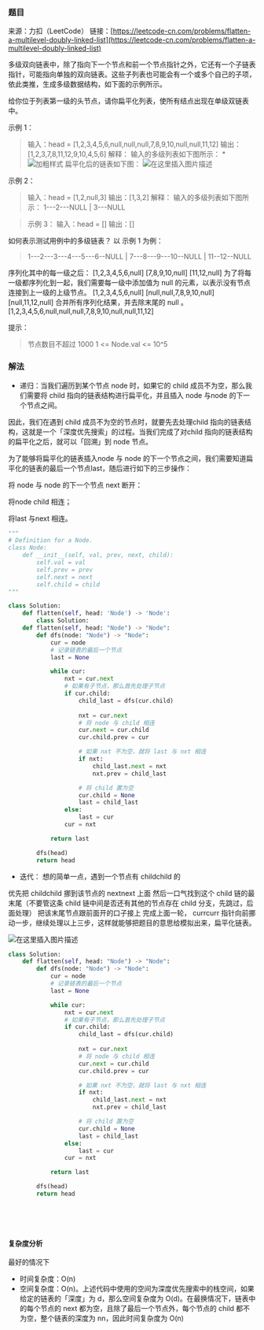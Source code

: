### 题目
来源：力扣（LeetCode）
链接：[https://leetcode-cn.com/problems/flatten-a-multilevel-doubly-linked-list](https://leetcode-cn.com/problems/flatten-a-multilevel-doubly-linked-list) 

多级双向链表中，除了指向下一个节点和前一个节点指针之外，它还有一个子链表指针，可能指向单独的双向链表。这些子列表也可能会有一个或多个自己的子项，依此类推，生成多级数据结构，如下面的示例所示。

给你位于列表第一级的头节点，请你扁平化列表，使所有结点出现在单级双链表中。

 

示例 1：
>输入：head = [1,2,3,4,5,6,null,null,null,7,8,9,10,null,null,11,12]
>输出：[1,2,3,7,8,11,12,9,10,4,5,6]
>解释：
>输入的多级列表如下图所示：
>*![加粗样式](https://img-blog.csdnimg.cn/311796ddbec648f29d4c1e681d0172a6.png?x-oss-process=image/watermark,type_ZHJvaWRzYW5zZmFsbGJhY2s,shadow_50,text_Q1NETiBAdW5jbGVfbGw=,size_20,color_FFFFFF,t_70,g_se,x_16)
>扁平化后的链表如下图：
>![在这里插入图片描述](https://img-blog.csdnimg.cn/533142b3976a4455890fc1cd78525b26.png?x-oss-process=image/watermark,type_ZHJvaWRzYW5zZmFsbGJhY2s,shadow_50,text_Q1NETiBAdW5jbGVfbGw=,size_20,color_FFFFFF,t_70,g_se,x_16)


示例 2：
>输入：head = [1,2,null,3]
>输出：[1,3,2]
>解释：
>输入的多级列表如下图所示：
>1---2---NULL
>|
>3---NULL

>示例 3：
>输入：head = []
>输出：[]


如何表示测试用例中的多级链表？
以 示例 1 为例：
 >1---2---3---4---5---6--NULL
 >   |
 >   7---8---9---10--NULL
 >       |
 >       11--12--NULL

序列化其中的每一级之后：
[1,2,3,4,5,6,null]
[7,8,9,10,null]
[11,12,null]
为了将每一级都序列化到一起，我们需要每一级中添加值为 null 的元素，以表示没有节点连接到上一级的上级节点。
[1,2,3,4,5,6,null]
[null,null,7,8,9,10,null]
[null,11,12,null]
合并所有序列化结果，并去除末尾的 null 。
[1,2,3,4,5,6,null,null,null,7,8,9,10,null,null,11,12]


提示：
>节点数目不超过 1000
>1 <= Node.val <= 10^5



### 解法
* 递归：当我们遍历到某个节点 node 时，如果它的 child 成员不为空，那么我们需要将 child 指向的链表结构进行扁平化，并且插入 node 与node 的下一个节点之间。

因此，我们在遇到 child 成员不为空的节点时，就要先去处理child 指向的链表结构，这就是一个「深度优先搜索」的过程。当我们完成了对child 指向的链表结构的扁平化之后，就可以「回溯」到 node 节点。

为了能够将扁平化的链表插入node 与 node 的下一个节点之间，我们需要知道扁平化的链表的最后一个节点last，随后进行如下的三步操作：

将 node 与 node 的下一个节点 next 断开：

将node  child 相连；

将last 与next 相连。


```python
"""
# Definition for a Node.
class Node:
    def __init__(self, val, prev, next, child):
        self.val = val
        self.prev = prev
        self.next = next
        self.child = child
"""

class Solution:
    def flatten(self, head: 'Node') -> 'Node':
        class Solution:
    def flatten(self, head: "Node") -> "Node":
        def dfs(node: "Node") -> "Node":
            cur = node
            # 记录链表的最后一个节点
            last = None

            while cur:
                nxt = cur.next
                # 如果有子节点，那么首先处理子节点
                if cur.child:
                    child_last = dfs(cur.child)
                    
                    nxt = cur.next
                    # 将 node 与 child 相连
                    cur.next = cur.child
                    cur.child.prev = cur

                    # 如果 nxt 不为空，就将 last 与 nxt 相连
                    if nxt:
                        child_last.next = nxt
                        nxt.prev = child_last

                    # 将 child 置为空
                    cur.child = None
                    last = child_last
                else:
                    last = cur
                cur = nxt

            return last

        dfs(head)
        return head
```


* 迭代：
想的简单一点，遇到一个节点有 childchild 的

优先把 childchild 挪到该节点的 nextnext 上面
然后一口气找到这个 child 链的最末尾（不要管这条 child 链中间是否还有其他的节点存在 child 分支，先跳过，后面处理）
把该末尾节点跟前面开的口子接上
完成上面一轮， currcurr 指针向前挪动一步，继续处理以上三步，这样就能够把题目的意思给模拟出来，扁平化链表。

![在这里插入图片描述](https://img-blog.csdnimg.cn/a80fbeb1d7db4a2cb7ecc8d2ea3ac40e.png?x-oss-process=image/watermark,type_ZHJvaWRzYW5zZmFsbGJhY2s,shadow_50,text_Q1NETiBAdW5jbGVfbGw=,size_20,color_FFFFFF,t_70,g_se,x_16)

```python
class Solution:
    def flatten(self, head: "Node") -> "Node":
        def dfs(node: "Node") -> "Node":
            cur = node
            # 记录链表的最后一个节点
            last = None

            while cur:
                nxt = cur.next
                # 如果有子节点，那么首先处理子节点
                if cur.child:
                    child_last = dfs(cur.child)
                    
                    nxt = cur.next
                    # 将 node 与 child 相连
                    cur.next = cur.child
                    cur.child.prev = cur

                    # 如果 nxt 不为空，就将 last 与 nxt 相连
                    if nxt:
                        child_last.next = nxt
                        nxt.prev = child_last

                    # 将 child 置为空
                    cur.child = None
                    last = child_last
                else:
                    last = cur
                cur = nxt

            return last

        dfs(head)
        return head
```

​    



​      


#### 复杂度分析
最好的情况下
* 时间复杂度：O(n) 
* 空间复杂度：O(n)。上述代码中使用的空间为深度优先搜索中的栈空间，如果给定的链表的「深度」为 d，那么空间复杂度为 O(d)。在最换情况下，链表中的每个节点的 next 都为空，且除了最后一个节点外，每个节点的 child 都不为空，整个链表的深度为 nn，因此时间复杂度为 O(n)